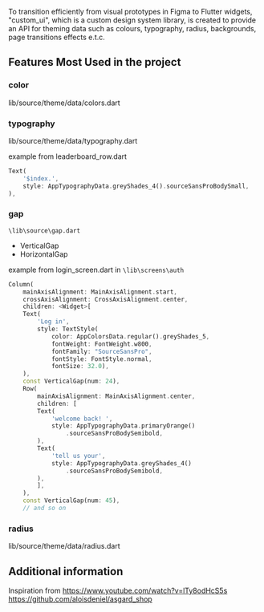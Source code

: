 To transition efficiently from visual prototypes in Figma to Flutter widgets, "custom_ui", which is a custom design system library, is created to provide an API for theming data such as colours, typography, radius, backgrounds, page transitions effects e.t.c.

## Features Most Used in the project

### color

lib/source/theme/data/colors.dart

### typography

lib/source/theme/data/typography.dart

example from leaderboard_row.dart

```dart
Text(
    '$index.',
    style: AppTypographyData.greyShades_4().sourceSansProBodySmall,
),
```

### gap

`\lib\source\gap.dart`

- VerticalGap
- HorizontalGap

example from login_screen.dart in `\lib\screens\auth`

```dart
Column(
    mainAxisAlignment: MainAxisAlignment.start,
    crossAxisAlignment: CrossAxisAlignment.center,
    children: <Widget>[
    Text(
        'Log in',
        style: TextStyle(
            color: AppColorsData.regular().greyShades_5,
            fontWeight: FontWeight.w800,
            fontFamily: "SourceSansPro",
            fontStyle: FontStyle.normal,
            fontSize: 32.0),
    ),
    const VerticalGap(num: 24),
    Row(
        mainAxisAlignment: MainAxisAlignment.center,
        children: [
        Text(
            'welcome back! ',
            style: AppTypographyData.primaryOrange()
                .sourceSansProBodySemibold,
        ),
        Text(
            'tell us your',
            style: AppTypographyData.greyShades_4()
                .sourceSansProBodySemibold,
        ),
        ],
    ),
    const VerticalGap(num: 45),
    // and so on
```

### radius

lib/source/theme/data/radius.dart

## Additional information

Inspiration from
https://www.youtube.com/watch?v=lTy8odHcS5s
https://github.com/aloisdeniel/asgard_shop
